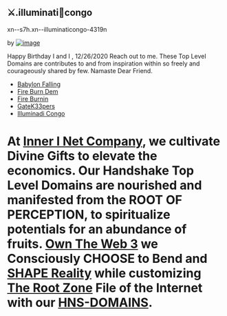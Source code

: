 ## ⚔.illuminati🙌congo 
xn--s7h.xn--illuminaticongo-4319n

by [![image](https://user-images.githubusercontent.com/37987346/101912317-96206680-3b8f-11eb-910e-d9d7e5015035.png)](http://shapereality.innerinetcompany.hns.to/)

Happy Birthday I and I , 12/26/2020
Reach out to me.
These Top Level Domains are contributes to and from inspiration within so freely and courageously shared by few. Namaste Dear Friend.

- [Babylon Falling](https://babylonfalling.hns.to/)
- [Fire Burn Dem](https://fireburndem.hns.to/) 
- [Fire Burnin](https://fireburnin.hns.to/)
- [GateK33pers](https://gatek33pers.hns.to/)
- [Illuminadi Congo](https://illuminadicongo.hns.to/)
# At [Inner I Net Company](http://dlink.innerinetcompany.hns.to/), we cultivate Divine Gifts to elevate the economics. Our Handshake Top Level Domains are nourished and manifested from the ROOT OF PERCEPTION, to spiritualize potentials for an abundance of fruits. [Own The Web 3](http://official.owntheweb3.hns.to/) we Consciously CHOOSE to Bend and [SHAPE Reality](http://innerinetcompany.shapereality.hns.to/) while customizing [The Root Zone](http://therootzone.hns.to/) File of the Internet with our [HNS-DOMAINS](http://home.hns-domains.hns.to/).




